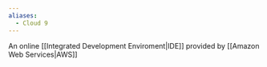 ```yaml
---
aliases:
  - Cloud 9
---
```

An online [[Integrated Development Enviroment|IDE]] provided by [[Amazon Web Services|AWS]]